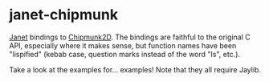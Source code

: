 # janet-chipmunk

[Janet](https://janet-lang.org) bindings to [Chipmunk2D](https://github.com/slembcke/Chipmunk2D). The bindings are faithful to the original C API, especially where it makes sense, but function names have been "lispified" (kebab case, question marks instead of the word "Is", etc.).

Take a look at the examples for... examples! Note that they all require Jaylib.
